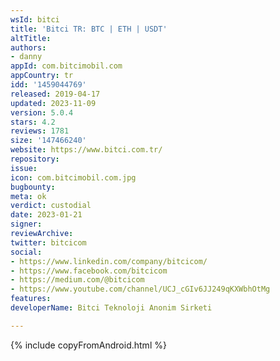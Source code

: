 ```yaml
---
wsId: bitci
title: 'Bitci TR: BTC | ETH | USDT'
altTitle: 
authors:
- danny
appId: com.bitcimobil.com
appCountry: tr
idd: '1459044769'
released: 2019-04-17
updated: 2023-11-09
version: 5.0.4
stars: 4.2
reviews: 1781
size: '147466240'
website: https://www.bitci.com.tr/
repository: 
issue: 
icon: com.bitcimobil.com.jpg
bugbounty: 
meta: ok
verdict: custodial
date: 2023-01-21
signer: 
reviewArchive: 
twitter: bitcicom
social:
- https://www.linkedin.com/company/bitcicom/
- https://www.facebook.com/bitcicom
- https://medium.com/@bitcicom
- https://www.youtube.com/channel/UCJ_cGIv6JJ249qKXWbhOtMg
features: 
developerName: Bitci Teknoloji Anonim Sirketi

---
```


{% include copyFromAndroid.html %}